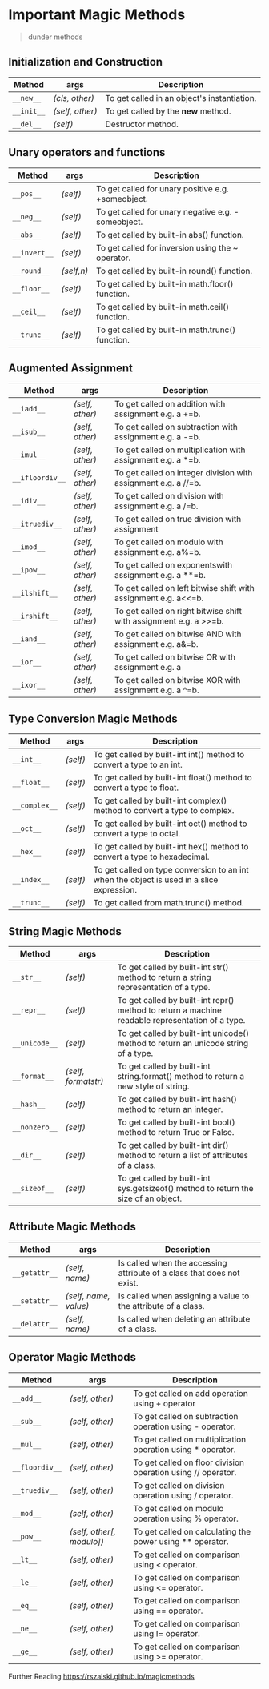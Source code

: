 # Important Magic Methods

> dunder methods


## Initialization and Construction
| Method        | args              | Description |
| ---           | ---               | --- |
| `__new__`     | *(cls, other)*    | To get called in an object's instantiation.
| `__init__`    | *(self, other)*   | To get called by the __new__ method.
| `__del__`     | *(self)*           | Destructor method.


## Unary operators and functions
| Method        | args          | Description |
| ---           | ---           | --- |
| `__pos__`     | *(self)*       | To get called for unary positive e.g. +someobject.
| `__neg__`     | *(self)*       | To get called for unary negative e.g. -someobject.
| `__abs__`     | *(self)*       | To get called by built-in abs() function.
| `__invert__`  | *(self)*       | To get called for inversion using the ~ operator.
| `__round__`   | *(self,n)*     | To get called by built-in round() function.
| `__floor__`   | *(self)*       | To get called by built-in math.floor() function.
| `__ceil__`    | *(self)*       | To get called by built-in math.ceil() function.
| `__trunc__`   | *(self)*       | To get called by built-in math.trunc() function.


## Augmented Assignment
| Method            | args              | Description |
| ---               | ---               | --- |
| `__iadd__`        | *(self, other)*   | To get called on addition with assignment e.g. a +=b.
| `__isub__`        | *(self, other)*   | To get called on subtraction with assignment e.g. a -=b.
| `__imul__`        | *(self, other)*   | To get called on multiplication with assignment e.g. a *=b.
| `__ifloordiv__`   | *(self, other)*   | To get called on integer division with assignment e.g. a //=b.
| `__idiv__`        | *(self, other)*   | To get called on division with assignment e.g. a /=b.
| `__itruediv__`    | *(self, other)*   | To get called on true division with assignment
| `__imod__`        | *(self, other)*   | To get called on modulo with assignment e.g. a%=b.
| `__ipow__`        | *(self, other)*   | To get called on exponentswith assignment e.g. a **=b.
| `__ilshift__`     | *(self, other)*   | To get called on left bitwise shift with assignment e.g. a<<=b.
| `__irshift__`     | *(self, other)*   | To get called on right bitwise shift with assignment e.g. a >>=b.
| `__iand__`        | *(self, other)*   | To get called on bitwise AND with assignment e.g. a&=b.
| `__ior__`         | *(self, other)*   | To get called on bitwise OR with assignment e.g. a|=b.
| `__ixor__`        | *(self, other)*   | To get called on bitwise XOR with assignment e.g. a ^=b.


## Type Conversion Magic Methods
| Method        | args      | Description |
| ---           | ---       | --- |
| `__int__`     | *(self)*  | To get called by built-int int() method to convert a type to an int.
| `__float__`   | *(self)*  | To get called by built-int float() method to convert a type to float.
| `__complex__` | *(self)*  | To get called by built-int complex() method to convert a type to complex.
| `__oct__`     | *(self)*  | To get called by built-int oct() method to convert a type to octal.
| `__hex__`     | *(self)*  | To get called by built-int hex() method to convert a type to hexadecimal.
| `__index__`   | *(self)*  | To get called on type conversion to an int when the object is used in a slice expression.
| `__trunc__`   | *(self)*  | To get called from math.trunc() method.


## String Magic Methods
| Method        | args                  | Description |
| ---           | ---                   | --- |
| `__str__`     | *(self)*              | To get called by built-int str() method to return a string representation of a type.
| `__repr__`    | *(self)*              | To get called by built-int repr() method to return a machine readable representation of a type.
| `__unicode__` | *(self)*              | To get called by built-int unicode() method to return an unicode string of a type.
| `__format__`  | *(self, formatstr)*   | To get called by built-int string.format() method to return a new style of string.
| `__hash__`    | *(self)*              | To get called by built-int hash() method to return an integer.
| `__nonzero__` | *(self)*              | To get called by built-int bool() method to return True or False.
| `__dir__`     | *(self)*              | To get called by built-int dir() method to return a list of attributes of a class.
| `__sizeof__`  | *(self)*              | To get called by built-int sys.getsizeof() method to return the size of an object.


## Attribute Magic Methods
| Method        | args                  | Description |
| ---           | ---                   | --- |
| `__getattr__` | *(self, name)*        | Is called when the accessing attribute of a class that does not exist.
| `__setattr__` | *(self, name, value)* | Is called when assigning a value to the attribute of a class.
| `__delattr__` | *(self, name)*        | Is called when deleting an attribute of a class.


## Operator Magic Methods
| Method            | args                      | Description |
| ---               | ---                       | --- |
| `__add__`         | *(self, other)*           | To get called on add operation using + operator
| `__sub__`         | *(self, other)*           | To get called on subtraction operation using - operator.
| `__mul__`         | *(self, other)*           | To get called on multiplication operation using * operator.
| `__floordiv__`    | *(self, other)*           | To get called on floor division operation using // operator.
| `__truediv__`     | *(self, other)*           | To get called on division operation using / operator.
| `__mod__`         | *(self, other)*           | To get called on modulo operation using % operator.
| `__pow__`         | *(self, other[, modulo])* | To get called on calculating the power using ** operator.
| `__lt__`          | *(self, other)*           | To get called on comparison using < operator.
| `__le__`          | *(self, other)*           | To get called on comparison using <= operator.
| `__eq__`          | *(self, other)*           | To get called on comparison using == operator.
| `__ne__`          | *(self, other)*           | To get called on comparison using != operator.
| `__ge__`          | *(self, other)*           | To get called on comparison using >= operator.


Further Reading
https://rszalski.github.io/magicmethods
